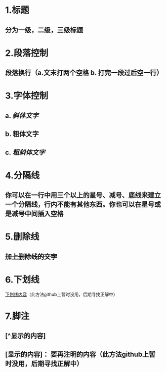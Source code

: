# 1.标题
## 分为一级，二级，三级标题  

# 2.段落控制
## 段落换行（a.文末打两个空格  b. 打完一段过后空一行）

# 3.字体控制
## a.  *斜体文字*
## b.  **粗体文字**
## c.  ***粗斜体文字***

# 4.分隔线
## 你可以在一行中用三个以上的星号、减号、底线来建立一个分隔线，行内不能有其他东西。你也可以在星号或是减号中间插入空格

# 5.删除线
## ~~加上删除线的文字~~

# 6.下划线  

<u>下划线内容</u>（此方法github上暂时没用，后期寻找正解中）

# 7.脚注
##  [^显示的内容]
## [显示的内容]： 要再注明的内容（此方法github上暂时没用，后期寻找正解中）

